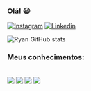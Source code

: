 ### Olá! 😃

[![Instagram](https://img.shields.io/badge/Instagram-E4405F?style=for-the-badge&logo=instagram&logoColor=white)](https://www.instagram.com/ryangabrieldj/)
[![Linkedin](https://img.shields.io/badge/LinkedIn-0077B5?style=for-the-badge&logo=linkedin&logoColor=white)](https://www.linkedin.com/in/ryan-gabriel-de-julio-7262a6278/)

![Ryan GitHub stats](https://github-readme-stats.vercel.app/api?username=ryangabriel27&show_icons=true&theme=gruvbox)

### Meus conhecimentos:
<div style="display: inline_block"><br>
  <img src="https://img.shields.io/badge/HTML5-E34F26?style=for-the-badge&logo=html5&logoColor=white" align=center />
  <img src="https://img.shields.io/badge/CSS3-1572B6?style=for-the-badge&logo=css3&logoColor=white" align=center />
  <img src="https://img.shields.io/badge/JavaScript-F7DF1E?style=for-the-badge&logo=javascript&logoColor=black" align=center />
  <img src="https://img.shields.io/badge/Java-ED8B00?style=for-the-badge&logo=openjdk&logoColor=white" align=center />
  </div>
